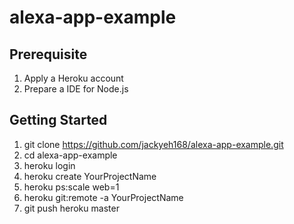 # alexa-app-example
## Prerequisite
1. Apply a Heroku account
2. Prepare a IDE for Node.js 

## Getting Started
1. git clone https://github.com/jackyeh168/alexa-app-example.git
2. cd alexa-app-example
3. heroku login
4. heroku create YourProjectName
5. heroku ps:scale web=1
6. heroku git:remote -a YourProjectName
7. git push heroku master
